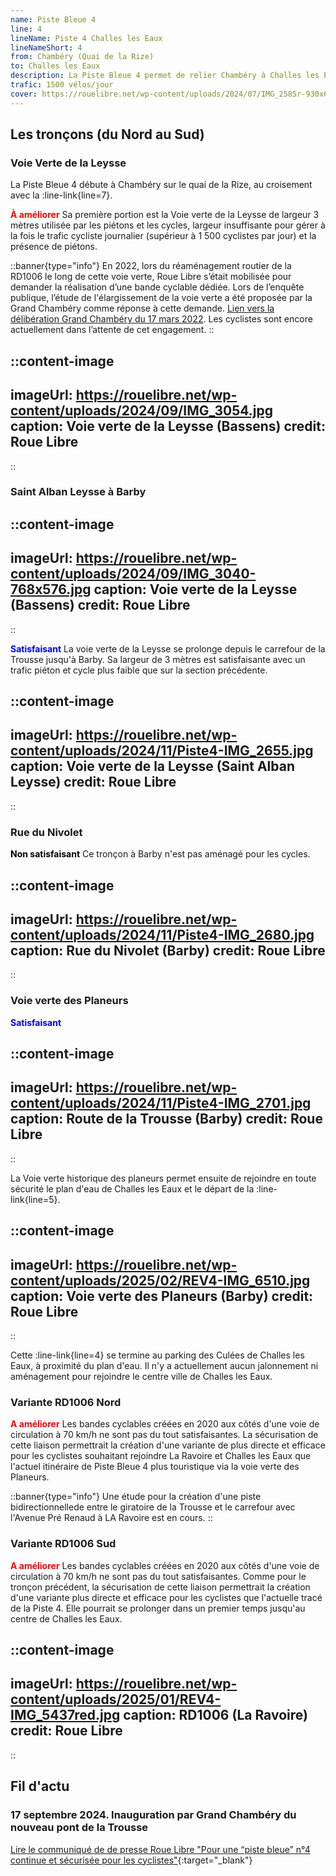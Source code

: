 ```yaml
---
name: Piste Bleue 4
line: 4
lineName: Piste 4 Challes les Eaux
lineNameShort: 4
from: Chambéry (Quai de la Rize)
to: Challes les Eaux
description: La Piste Bleue 4 permet de relier Chambéry à Challes les Eaux via Bassens, Saint Alban Leysse et Barby. Après avoir longé la Leysse jusqu'à Barby, elle relie Challes les Eaux par la voie verte des planeurs, le long de l'aérodrome de Challes les Eaux.
trafic: 1500 vélos/jour
cover: https://rouelibre.net/wp-content/uploads/2024/07/IMG_2585r-930x619.jpg
---
```


## Les tronçons (du Nord au Sud)

### Voie Verte de la Leysse
La Piste Bleue 4 débute à Chambéry sur le quai de la Rize, au croisement avec la :line-link{line=7}.

<span style="color:red;font-weight:bold">À améliorer</span> Sa première portion est la Voie verte de la Leysse de largeur 3 mètres utilisée par les piétons et les cycles, largeur insuffisante pour gérer à la fois le trafic cycliste journalier (supérieur à 1 500 cyclistes par jour) et la présence de piétons.

::banner{type="info"}
En 2022, lors du réaménagement routier de la RD1006 le long de cette voie verte, Roue Libre s’était mobilisée pour demander la réalisation d’une bande cyclable dédiée. Lors de l’enquête publique, l’étude de l'élargissement de la voie verte a été proposée par la Grand Chambéry comme réponse à cette demande. <a href="https://rouelibre.net/2022/04/06/3-20-janvier-enquete-publique-rd-1006-grand-chambery-exigez-des-amenagements-cyclables-continus-et-securises/" target="_blank">Lien vers la délibération Grand Chambéry du 17 mars 2022</a>. Les cyclistes sont encore actuellement dans l’attente de cet engagement.
::

::content-image
---
imageUrl: https://rouelibre.net/wp-content/uploads/2024/09/IMG_3054.jpg
caption: Voie verte de la Leysse (Bassens)
credit: Roue Libre
---
::

### Saint Alban Leysse à Barby

::content-image
---
imageUrl: https://rouelibre.net/wp-content/uploads/2024/09/IMG_3040-768x576.jpg
caption: Voie verte de la Leysse (Bassens)
credit: Roue Libre
---
::

<span style="color:blue;font-weight:bold">Satisfaisant</span> La voie verte de la Leysse se prolonge depuis le carrefour de la Trousse jusqu'à Barby. Sa largeur de 3 mètres est satisfaisante avec un trafic piéton et cycle plus faible que sur la section précédente.

::content-image
---
imageUrl: https://rouelibre.net/wp-content/uploads/2024/11/Piste4-IMG_2655.jpg
caption: Voie verte de la Leysse (Saint Alban Leysse)
credit: Roue Libre
---
::

### Rue du Nivolet
<span style="color:black;font-weight:bold">Non satisfaisant</span> Ce tronçon à Barby n'est pas aménagé pour les cycles.

::content-image
---
imageUrl: https://rouelibre.net/wp-content/uploads/2024/11/Piste4-IMG_2680.jpg
caption: Rue du Nivolet (Barby)
credit: Roue Libre
---
::

### Voie verte des Planeurs
<span style="color:blue;font-weight:bold">Satisfaisant</span> 

::content-image
---
imageUrl: https://rouelibre.net/wp-content/uploads/2024/11/Piste4-IMG_2701.jpg
caption: Route de la Trousse (Barby)
credit: Roue Libre
---
::

La Voie verte historique des planeurs permet ensuite de rejoindre en toute sécurité le plan d'eau de Challes les Eaux et le départ de la :line-link{line=5}.

::content-image
---
imageUrl: https://rouelibre.net/wp-content/uploads/2025/02/REV4-IMG_6510.jpg
caption: Voie verte des Planeurs (Barby)
credit: Roue Libre
---
::

Cette :line-link{line=4} se termine au parking des Culées de Challes les Eaux, à proximité du plan d'eau. Il n'y a actuellement aucun jalonnement ni aménagement pour rejoindre le centre ville de Challes les Eaux.

### Variante RD1006 Nord
<span style="color:red;font-weight:bold">A améliorer</span> Les bandes cyclables créées en 2020 aux côtés d'une voie de circulation à 70 km/h ne sont pas du tout satisfaisantes.
La sécurisation de cette liaison permettrait la création d'une variante de plus directe et efficace pour les cyclistes souhaitant rejoindre La Ravoire et Challes les Eaux que l'actuel itinéraire de Piste Bleue 4 plus touristique via la voie verte des Planeurs.

::banner{type="info"}
Une étude pour la création d'une piste bidirectionnellede entre le giratoire de la Trousse et le carrefour avec l'Avenue Pré Renaud à LA Ravoire est en cours.
::

### Variante RD1006 Sud
<span style="color:red;font-weight:bold">A améliorer</span> Les bandes cyclables créées en 2020 aux côtés d'une voie de circulation à 70 km/h ne sont pas du tout satisfaisantes.
Comme pour le tronçon précédent, la sécurisation de cette liaison permettrait la création d'une variante plus directe et efficace pour les cyclistes que l'actuelle tracé de la Piste 4. Elle pourrait se prolonger dans un premier temps jusqu'au centre de Challes les Eaux.

::content-image
---
imageUrl: https://rouelibre.net/wp-content/uploads/2025/01/REV4-IMG_5437red.jpg
caption: RD1006 (La Ravoire)
credit: Roue Libre
---
::

## Fil d'actu

### 17 septembre 2024. Inauguration par Grand Chambéry du nouveau pont de la Trousse

[Lire le communiqué de de presse Roue Libre "Pour une “piste bleue” n°4 continue et sécurisée pour les cyclistes"](https://rouelibre.net/2024/09/16/communique-pour-une-piste-bleue-n4-continue-et-securisee-pour-les-cyclistes/){:target="_blank"}